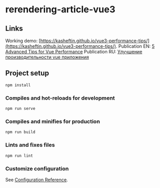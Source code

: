 # rerendering-article-vue3

## Links
Working demo: [https://kasheftin.github.io/vue3-performance-tips/](https://kasheftin.github.io/vue3-performance-tips/).
Publication EN: [5 Advanced Tips for Vue Performance](https://codeburst.io/5-vue-performance-tips-98e184338439)
Publication RU: [Улучшение производительности vue приложения](https://habr.com/ru/post/543298/)

## Project setup
```
npm install
```

### Compiles and hot-reloads for development
```
npm run serve
```

### Compiles and minifies for production
```
npm run build
```

### Lints and fixes files
```
npm run lint
```

### Customize configuration
See [Configuration Reference](https://cli.vuejs.org/config/).
